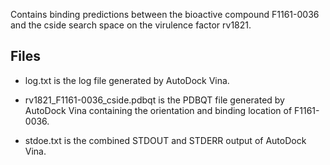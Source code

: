 Contains binding predictions between the bioactive compound F1161-0036 and the cside search space on the virulence factor rv1821.

## Files

- log.txt is the log file generated by AutoDock Vina.

- rv1821_F1161-0036_cside.pdbqt is the PDBQT file generated by AutoDock Vina containing the orientation and binding location of F1161-0036.

- stdoe.txt is the combined STDOUT and STDERR output of AutoDock Vina.


